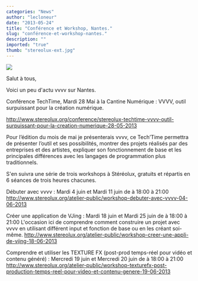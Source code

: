 ```yaml
---
categories: "News"
author: "lecloneur"
date: "2013-05-24"
title: "Conférence et Workshop, Nantes."
slug: "conférence-et-workshop-nantes."
description: ""
imported: "true"
thumb: "stereolux-ext.jpg"
---
```



![](stereolux-ext.jpg) 

Salut à tous,

Voici un peu d'actu vvvv sur Nantes.

Conférence TechTime, Mardi 28 Mai à la Cantine Numérique : VVVV, outil surpuissant pour la création numérique.

<http://www.stereolux.org/conference/stereolux-techtime-vvvv-outil-surpuissant-pour-la-creation-numerique-28-05-2013>
 
Pour l’édition du mois de mai je présenterais vvvv, ce Tech’Time permettra de présenter l’outil et ses possibilités, montrer des projets réalisés par des entreprises et des artistes, expliquer son fonctionnement de base et les principales différences avec les langages de programmation plus traditionnels.

S'en suivra une série de trois workshops à Stéréolux, gratuits et répartis en 6 séances de trois heures chacunes.

Débuter avec vvvv : Mardi 4 juin et Mardi 11 juin de à 18:00 à 21:00
<http://www.stereolux.org/atelier-public/workshop-debuter-avec-vvvv-04-06-2013>


Créer une application de VJing : Mardi 18 juin et Mardi 25 juin de à 18:00 à 21:00
L'occasion ici de comprendre comment construire un projet avec vvvv en utilisant différent input et fonction de base ou en les créant soi-même.
<http://www.stereolux.org/atelier-public/workshop-creer-une-appli-de-vjing-18-06-2013>


Comprendre et utiliser les TEXTURE FX (post-prod temps-réel pour vidéo et contenu généré) : Mercredi 19 juin et Mercredi 20 juin de à 18:00 à 21:00
<http://www.stereolux.org/atelier-public/workshop-texturefx-post-production-temps-reel-pour-video-et-contenu-genere-19-06-2013>